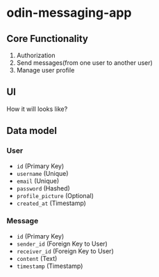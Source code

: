 # odin-messaging-app

## Core Functionality

1. Authorization
2. Send messages(from one user to another user)
3. Manage user profile

## UI

How it will looks like?

## Data model

### User

- `id` (Primary Key)
- `username` (Unique)
- `email` (Unique)
- `password` (Hashed)
- `profile_picture` (Optional)
- `created_at` (Timestamp)

### Message

- `id` (Primary Key)
- `sender_id` (Foreign Key to User)
- `receiver_id` (Foreign Key to User)
- `content` (Text)
- `timestamp` (Timestamp)
